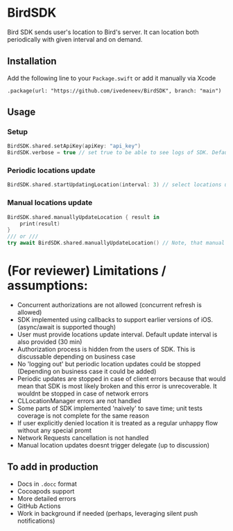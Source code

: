 # BirdSDK

Bird SDK sends user's location to Bird's server. It can location both periodically with given interval and on demand.

## Installation
Add the following line to your `Package.swift` or add it manually via Xcode

```
.package(url: "https://github.com/ivedeneev/BirdSDK", branch: "main")
```

## Usage

### Setup
```swift
BirdSDK.shared.setApiKey(apiKey: "api_key")
BirdSDK.verbose = true // set true to be able to see logs of SDK. Default is false. Do not use it in production!
```

### Periodic locations update

```swift
BirdSDK.shared.startUpdatingLocation(interval: 3) // select locations update
```

### Manual locations update
```swift
BirdSDK.shared.manuallyUpdateLocation { result in
    print(result)
}
/// or ///
try await BirdSDK.shared.manuallyUpdateLocation() // Note, that manual locations update method also supports async/await
```

# (For reviewer) Limitations / assumptions:

- Concurrent authorizations are not allowed (concurrent refresh is allowed)
- SDK implemented using callbacks to support earlier versions of iOS. (async/await is supported though)
- User must provide locations update interval. Default update interval is also provided (30 min)
- Authorization process is hidden from the users of SDK. This is discussable depending on business case
- No 'logging out' but periodic location updates could be stopped (Depending on business case it could be added)
- Periodic updates are stopped in case of client errors because that would mean that SDK is most likely broken and this error is unrecoverable. It wouldnt be stopped in case of network errors
- CLLocationManager errors are not handled
- Some parts of SDK implemented 'naively' to save time; unit tests coverage is not complete for the same reason
- If user explicitly denied location it is treated as a regular unhappy flow without any special promt
- Network Requests cancellation is not handled
- Manual location updates doesnt trigger delegate (up to discussion)

## To add in production
- Docs in `.docc` format
- Cocoapods support
- More detailed errors
- GitHub Actions
- Work in background if needed (perhaps, leveraging silent push notifications)


